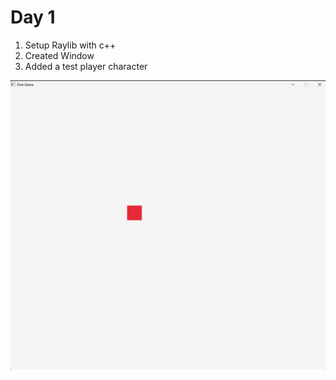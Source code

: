 # Day 1



1. Setup Raylib with c++
2.  Created Window
3.  Added a test player character



  ![image](./Pics/day%201.png)
   